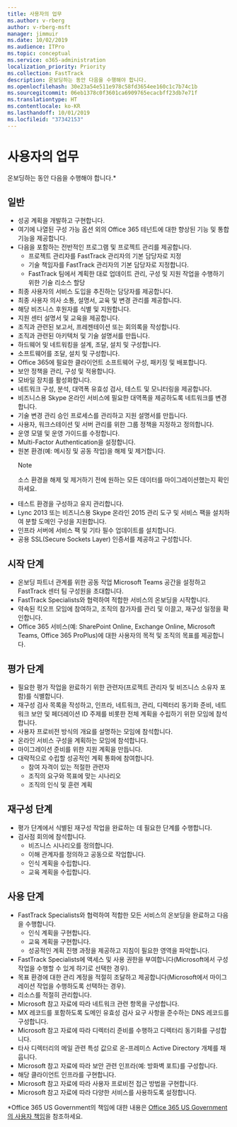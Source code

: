 ```yaml
---
title: 사용자의 업무
ms.author: v-rberg
author: v-rberg-msft
manager: jimmuir
ms.date: 10/02/2019
ms.audience: ITPro
ms.topic: conceptual
ms.service: o365-administration
localization_priority: Priority
ms.collection: FastTrack
description: 온보딩하는 동안 다음을 수행해야 합니다.
ms.openlocfilehash: 30e23a54e511e978c58fd3654ee160c1c7b74c1b
ms.sourcegitcommit: 06eb1378c0f3601ca6909765ecacbff23db7e71f
ms.translationtype: HT
ms.contentlocale: ko-KR
ms.lasthandoff: 10/01/2019
ms.locfileid: "37342153"
---
```

# <a name="your-responsibilities"></a>사용자의 업무

온보딩하는 동안 다음을 수행해야 합니다.\*
  
## <a name="general"></a>일반

- 성공 계획을 개발하고 구현합니다.
- 여기에 나열된 구성 가능 옵션 외의 Office 365 테넌트에 대한 향상된 기능 및 통합 기능을 제공합니다.  
- 다음을 포함하는 전반적인 프로그램 및 프로젝트 관리를 제공합니다. 
  - 프로젝트 관리자를 FastTrack 관리자의 기본 담당자로 지정
  - 기술 책임자를 FastTrack 관리자의 기본 담당자로 지정합니다.
  - FastTrack 팀에서 계획한 대로 업데이트 관리, 구성 및 지원 작업을 수행하기 위한 기술 리소스 할당 
- 최종 사용자의 서비스 도입을 추진하는 담당자를 제공합니다. 
- 최종 사용자 의사 소통, 설명서, 교육 및 변경 관리를 제공합니다.
- 해당 비즈니스 후원자를 식별 및 지원합니다.  
- 지원 센터 설명서 및 교육을 제공합니다.  
- 조직과 관련된 보고서, 프레젠테이션 또는 회의록을 작성합니다. 
- 조직과 관련된 아키텍처 및 기술 설명서를 만듭니다.   
- 하드웨어 및 네트워킹을 설계, 조달, 설치 및 구성합니다.   
- 소프트웨어를 조달, 설치 및 구성합니다.  
- Office 365에 필요한 클라이언트 소프트웨어 구성, 패키징 및 배포합니다.  
- 보안 정책을 관리, 구성 및 적용합니다.
- 모바일 장치를 활성화합니다.
- 네트워크 구성, 분석, 대역폭 유효성 검사, 테스트 및 모니터링을 제공합니다. 
- 비즈니스용 Skype 온라인 서비스에 필요한 대역폭을 제공하도록 네트워크를 변경합니다. 
- 기술 변경 관리 승인 프로세스를 관리하고 지원 설명서를 만듭니다.  
- 사용자, 워크스테이션 및 서버 관리를 위한 그룹 정책을 지정하고 정의합니다. 
- 운영 모델 및 운영 가이드를 수정합니다. 
- Multi-Factor Authentication을 설정합니다.  
- 원본 환경(예: 메시징 및 공동 작업)을 해제 및 제거합니다. 
    > [!NOTE]
    > 소스 환경을 해제 및 제거하기 전에 원하는 모든 데이터를 마이그레이션했는지 확인하세요. 
- 테스트 환경을 구성하고 유지 관리합니다.  
- Lync 2013 또는 비즈니스용 Skype 온라인 2015 관리 도구 및 서비스 팩을 설치하여 분할 도메인 구성을 지원합니다.
- 인프라 서버에 서비스 팩 및 기타 필수 업데이트를 설치합니다. 
- 공용 SSL(Secure Sockets Layer) 인증서를 제공하고 구성합니다. 
    
## <a name="initiate-phase"></a>시작 단계

- 온보딩 파트너 관계를 위한 공동 작업 Microsoft Teams 공간을 설정하고 FastTrack 센터 팀 구성원을 초대합니다.   
- FastTrack Specialists와 협력하여 적합한 서비스의 온보딩을 시작합니다.    
- 약속된 킥오프 모임에 참여하고, 조직의 참가자를 관리 및 이끌고, 재구성 일정을 확인합니다.   
- Office 365 서비스(예: SharePoint Online, Exchange Online, Microsoft Teams, Office 365 ProPlus)에 대한 사용자의 목적 및 조직의 목표를 제공합니다.
    
## <a name="assess-phase"></a>평가 단계

- 필요한 평가 작업을 완료하기 위한 관련자(프로젝트 관리자 및 비즈니스 소유자 포함)를 식별합니다.    
- 재구성 검사 목록을 작성하고, 인프라, 네트워크, 관리, 디렉터리 동기화 준비, 네트워크 보안 및 페더레이션 ID 주제를 비롯한 전체 계획을 수립하기 위한 모임에 참석합니다.   
- 사용자 프로비전 방식의 개요를 설명하는 모임에 참석합니다.  
- 온라인 서비스 구성을 계획하는 모임에 참석합니다.    
- 마이그레이션 준비를 위한 지원 계획을 만듭니다. 
- 대략적으로 수립할 성공적인 계획 통화에 참여합니다.   
  - 참여 자격이 있는 적절한 관련자  
  - 조직의 요구와 목표에 맞는 시나리오
  - 조직의 인식 및 훈련 계획
    
## <a name="remediate-phase"></a>재구성 단계

- 평가 단계에서 식별된 재구성 작업을 완료하는 데 필요한 단계를 수행합니다. 
- 검사점 회의에 참석합니다. 
  - 비즈니스 시나리오를 정의합니다.   
  - 이해 관계자를 정의하고 공동으로 작업합니다.
  - 인식 계획을 수립합니다. 
  - 교육 계획을 수립합니다.
    
## <a name="enable-phase"></a>사용 단계

- FastTrack Specialists와 협력하여 적합한 모든 서비스의 온보딩을 완료하고 다음을 수행합니다.  
  - 인식 계획을 구현합니다.  
  - 교육 계획을 구현합니다. 
  - 성공적인 계획 진행 과정을 제공하고 지침이 필요한 영역을 파악합니다.
- FastTrack Specialists에 액세스 및 사용 권한을 부여합니다(Microsoft에서 구성 작업을 수행할 수 있게 하기로 선택한 경우).  
- 목표 환경에 대한 관리 계정을 적절히 조달하고 제공합니다(Microsoft에서 마이그레이션 작업을 수행하도록 선택하는 경우).   
- 리소스를 적절히 관리합니다.   
- Microsoft 참고 자료에 따라 네트워크 관련 항목을 구성합니다.  
- MX 레코드를 포함하도록 도메인 유효성 검사 요구 사항을 준수하는 DNS 레코드를 구성합니다.   
- Microsoft 참고 자료에 따라 디렉터리 준비를 수행하고 디렉터리 동기화를 구성합니다.
- 타사 디렉터리의 메일 관련 특성 값으로 온-프레미스 Active Directory 개체를 채웁니다.   
- Microsoft 참고 자료에 따라 보안 관련 인프라(예: 방화벽 포트)를 구성합니다.
- 해당 클라이언트 인프라를 구현합니다.  
- Microsoft 참고 자료에 따라 사용자 프로비전 접근 방법을 구현합니다.  
- Microsoft 참고 자료에 따라 다양한 서비스를 사용하도록 설정합니다.  
    
\*Office 365 US Government의 책임에 대한 내용은 [Office 365 US Government의 사용자 책임](US-Gov-appendix-your-responsibilities.md)을 참조하세요.
  


